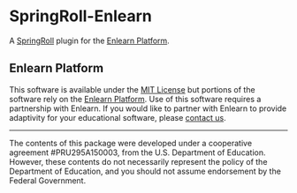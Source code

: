# SpringRoll-Enlearn
A [SpringRoll](http://springroll.io) plugin for the [Enlearn Platform](https://www.enlearn.org).



## Enlearn Platform
This software is available under the [MIT License](LICENSE) but portions of the software rely on the [Enlearn Platform](https://www.enlearn.org). Use of this software requires a partnership with Enlearn. If you would like to partner with Enlearn to provide adaptivity for your educational software, please [contact us](https://www.enlearn.org/contact).


---


The contents of this package were developed under a cooperative agreement #PRU295A150003, from the U.S. Department of Education. However, these contents do not necessarily represent the policy of the Department of Education, and you should not assume endorsement by the Federal Government.
